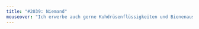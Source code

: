 ```yaml
---
title: "#2039: Niemand"
mouseover: "Ich erwerbe auch gerne Kuhdrüsenflüssigkeiten und Bienenausscheidungen."
---
```


